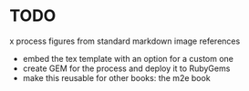 # TODO

x process figures from standard markdown image references
- embed the tex template with an option for a custom one
- create GEM for the process and deploy it to RubyGems
- make this reusable for other books: the m2e book